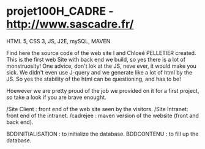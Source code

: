 # projet100H_CADRE - http://www.sascadre.fr/

HTML 5, CSS 3, JS, J2E, mySQL, MAVEN

Find here the source code of the web site I and Chloeé PELLETIER created. This is the first web Site with back end we build, so yes there is a lot of monstruosity! One advice, don't lok at the JS, neve ever, it would make you sick. We didn't even use J-query and we generate like a lot of html by the JS. So yes the stability of the html can be questioning, and has to be!

Hoewever we are pretty proud of the job we provided on it for a first project, so take a look if you are brave enought.

/Site Client  : front end of the web site seen by the visitors.
/Site Intranet: front end of the intranet.
/cadrejee     : maven version of the website (front and back end).

BDDINITIALISATION : to initialize the database.
BDDCONTENU        : to fill up the database.
